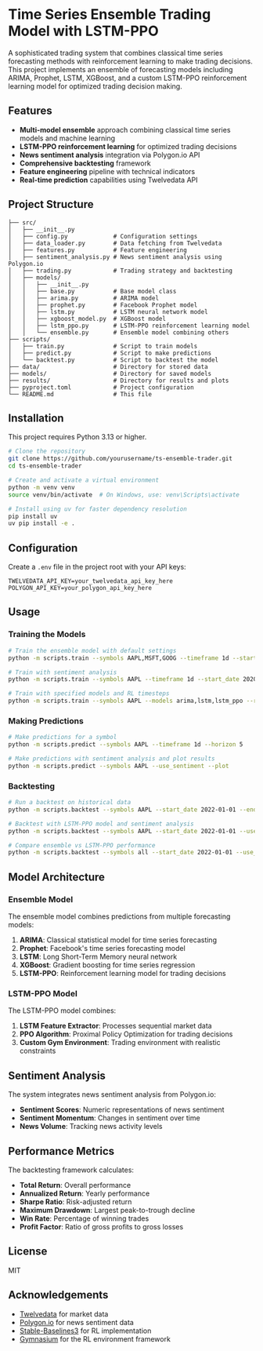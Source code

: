 # Time Series Ensemble Trading Model with LSTM-PPO

A sophisticated trading system that combines classical time series forecasting methods with reinforcement learning to make trading decisions. This project implements an ensemble of forecasting models including ARIMA, Prophet, LSTM, XGBoost, and a custom LSTM-PPO reinforcement learning model for optimized trading decision making.

## Features

- **Multi-model ensemble** approach combining classical time series models and machine learning
- **LSTM-PPO reinforcement learning** for optimized trading decisions
- **News sentiment analysis** integration via Polygon.io API
- **Comprehensive backtesting** framework
- **Feature engineering** pipeline with technical indicators
- **Real-time prediction** capabilities using Twelvedata API

## Project Structure

```
├── src/
│   ├── __init__.py
│   ├── config.py             # Configuration settings
│   ├── data_loader.py        # Data fetching from Twelvedata
│   ├── features.py           # Feature engineering
│   ├── sentiment_analysis.py # News sentiment analysis using Polygon.io
│   ├── trading.py            # Trading strategy and backtesting
│   ├── models/
│   │   ├── __init__.py
│   │   ├── base.py           # Base model class
│   │   ├── arima.py          # ARIMA model
│   │   ├── prophet.py        # Facebook Prophet model
│   │   ├── lstm.py           # LSTM neural network model
│   │   ├── xgboost_model.py  # XGBoost model
│   │   ├── lstm_ppo.py       # LSTM-PPO reinforcement learning model
│   │   └── ensemble.py       # Ensemble model combining others
├── scripts/
│   ├── train.py              # Script to train models
│   ├── predict.py            # Script to make predictions
│   └── backtest.py           # Script to backtest the model
├── data/                     # Directory for stored data
├── models/                   # Directory for saved models
├── results/                  # Directory for results and plots
├── pyproject.toml            # Project configuration
└── README.md                 # This file
```

## Installation

This project requires Python 3.13 or higher.

```bash
# Clone the repository
git clone https://github.com/yourusername/ts-ensemble-trader.git
cd ts-ensemble-trader

# Create and activate a virtual environment
python -m venv venv
source venv/bin/activate  # On Windows, use: venv\Scripts\activate

# Install using uv for faster dependency resolution
pip install uv
uv pip install -e .
```

## Configuration

Create a `.env` file in the project root with your API keys:

```
TWELVEDATA_API_KEY=your_twelvedata_api_key_here
POLYGON_API_KEY=your_polygon_api_key_here
```

## Usage

### Training the Models

```bash
# Train the ensemble model with default settings
python -m scripts.train --symbols AAPL,MSFT,GOOG --timeframe 1d --start_date 2020-01-01

# Train with sentiment analysis
python -m scripts.train --symbols AAPL --timeframe 1d --start_date 2020-01-01 --use_sentiment

# Train with specified models and RL timesteps
python -m scripts.train --symbols AAPL --models arima,lstm,lstm_ppo --rl_timesteps 200000
```

### Making Predictions

```bash
# Make predictions for a symbol
python -m scripts.predict --symbols AAPL --timeframe 1d --horizon 5

# Make predictions with sentiment analysis and plot results
python -m scripts.predict --symbols AAPL --use_sentiment --plot
```

### Backtesting

```bash
# Run a backtest on historical data
python -m scripts.backtest --symbols AAPL --start_date 2022-01-01 --end_date 2023-01-01

# Backtest with LSTM-PPO model and sentiment analysis
python -m scripts.backtest --symbols AAPL --start_date 2022-01-01 --use_sentiment --use_ppo

# Compare ensemble vs LSTM-PPO performance
python -m scripts.backtest --symbols all --start_date 2022-01-01 --use_ppo
```

## Model Architecture

### Ensemble Model

The ensemble model combines predictions from multiple forecasting models:

1. **ARIMA**: Classical statistical model for time series forecasting
2. **Prophet**: Facebook's time series forecasting model
3. **LSTM**: Long Short-Term Memory neural network
4. **XGBoost**: Gradient boosting for time series regression
5. **LSTM-PPO**: Reinforcement learning model for trading decisions

### LSTM-PPO Model

The LSTM-PPO model combines:

1. **LSTM Feature Extractor**: Processes sequential market data
2. **PPO Algorithm**: Proximal Policy Optimization for trading decisions
3. **Custom Gym Environment**: Trading environment with realistic constraints

## Sentiment Analysis

The system integrates news sentiment analysis from Polygon.io:

- **Sentiment Scores**: Numeric representations of news sentiment
- **Sentiment Momentum**: Changes in sentiment over time
- **News Volume**: Tracking news activity levels

## Performance Metrics

The backtesting framework calculates:

- **Total Return**: Overall performance
- **Annualized Return**: Yearly performance
- **Sharpe Ratio**: Risk-adjusted return
- **Maximum Drawdown**: Largest peak-to-trough decline
- **Win Rate**: Percentage of winning trades
- **Profit Factor**: Ratio of gross profits to gross losses

## License

MIT

## Acknowledgements

- [Twelvedata](https://twelvedata.com/) for market data
- [Polygon.io](https://polygon.io/) for news sentiment data
- [Stable-Baselines3](https://stable-baselines3.readthedocs.io/) for RL implementation
- [Gymnasium](https://gymnasium.farama.org/) for the RL environment framework